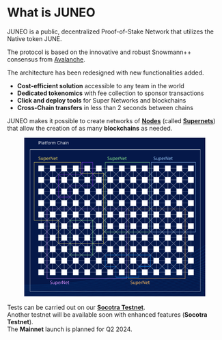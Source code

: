 # What is JUNEO

JUNEO is a public, decentralized Proof-of-Stake Network that utilizes the Native token JUNE.

The protocol is based on the innovative and robust Snowmann++ consensus from [Avalanche](https://www.avax.network/).

The architecture has been redesigned with new functionalities added.

* **Cost-efficient solution** accessible to any team in the world&#x20;
* **Dedicated tokenomics** with fee collection to sponsor transactions&#x20;
* **Click and deploy tools** for Super Networks and blockchains&#x20;
* **Cross-Chain transfers** in less than 2 seconds between chains

JUNEO makes it possible to create networks of [**Nodes**](broken-reference) (called [**Supernets**](broken-reference)) that allow the creation of as many **blockchains** as needed.

<figure><img src=".gitbook/assets/image (2).png" alt="" width="495"><figcaption></figcaption></figure>

Tests can be carried out on our [**Socotra Testnet**](the-juneo-network/join-the-socotra-testnet-v1.md). \
Another testnet will be available soon with enhanced features (**Socotra Testnet**).\
The **Mainnet** launch is planned for Q2 2024.

